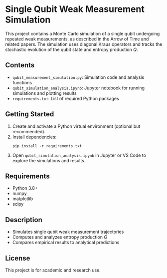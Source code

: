 # Single Qubit Weak Measurement Simulation

This project contains a Monte Carlo simulation of a single qubit undergoing repeated weak measurements, as described in the Arrow of Time and related papers. The simulation uses diagonal Kraus operators and tracks the stochastic evolution of the qubit state and entropy production $Q$.

## Contents
- `qubit_measurement_simulation.py`: Simulation code and analysis functions
- `qubit_simulation_analysis.ipynb`: Jupyter notebook for running simulations and plotting results
- `requirements.txt`: List of required Python packages

## Getting Started
1. Create and activate a Python virtual environment (optional but recommended).
2. Install dependencies:
   ```
   pip install -r requirements.txt
   ```
3. Open `qubit_simulation_analysis.ipynb` in Jupyter or VS Code to explore the simulations and results.

## Requirements
- Python 3.8+
- numpy
- matplotlib
- scipy

## Description
- Simulates single qubit weak measurement trajectories
- Computes and analyzes entropy production $Q$
- Compares empirical results to analytical predictions

## License
This project is for academic and research use.
